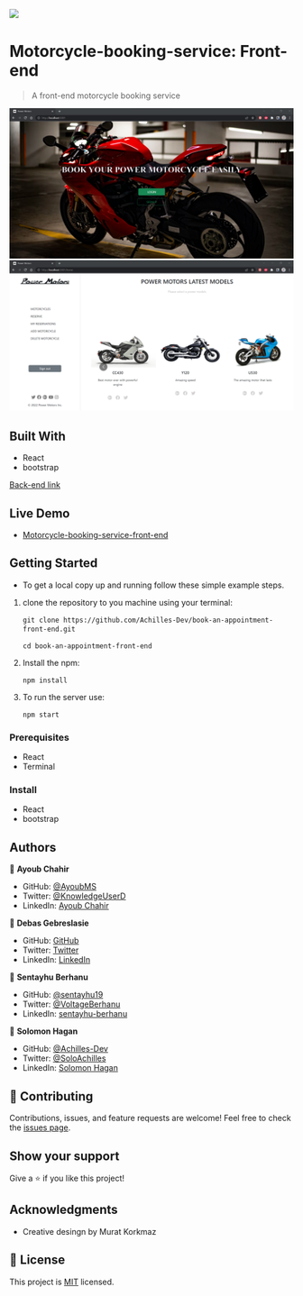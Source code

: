 ![](https://img.shields.io/badge/Microverse-blueviolet)

# Motorcycle-booking-service: Front-end

> A front-end motorcycle booking service

![ScreenShot](/public/Powermotor2.png)
![ScreenShot](/public/Powermotors1.png)


## Built With

- React
- bootstrap

 [Back-end link](https://github.com/Achilles-Dev/Book-an-appointment-back-end)
 ## Live Demo
 - [Motorcycle-booking-service-front-end](https://power-motorcycle.herokuapp.com/)


## Getting Started

* To get a local copy up and running follow these simple example steps.

1. clone the repository to you machine using your terminal:
   ```
   git clone https://github.com/Achilles-Dev/book-an-appointment-front-end.git
   ```
   ```
   cd book-an-appointment-front-end
   ```
2. Install the npm:
   ```
   npm install
   ```
4. To run the server use:
   ```
   npm start
   ```

### Prerequisites
- React
- Terminal

### Install
- React
- bootstrap

## Authors

👤 **Ayoub Chahir**

- GitHub: [@AyoubMS](https://github.com/AyoubMs)
- Twitter: [@KnowledgeUserD](https://twitter.com/KnowledgeUserD)
- LinkedIn: [Ayoub Chahir](https://www.linkedin.com/in/ayoub-chahir/) 

👤 **Debas Gebreslasie**

- GitHub: [GitHub](https://github.com/Debas-31)
- Twitter: [Twitter](https://twitter.com/DEBSH76956492)
- LinkedIn: [LinkedIn](https://www.linkedin.com/in/debas-gebrengus)

👤 **Sentayhu Berhanu** 

- GitHub: [@sentayhu19](https://github.com/sentayhu19) 
- Twitter: [@VoltageBerhanu](https://twitter.com/VoltageBerhanu) 
- LinkedIn: [sentayhu-berhanu](https://www.linkedin.com/in/sentayhu-berhanu-6376579a/) 

👤 **Solomon Hagan**

- GitHub: [@Achilles-Dev](https://github.com/Achilles-Dev/)
- Twitter: [@SoloAchilles](https://twitter.com/SoloAchilles/)
- LinkedIn: [Solomon Hagan](https://www.linkedin.com/in/solomon-hagan/) 
## 🤝 Contributing

Contributions, issues, and feature requests are welcome!
Feel free to check the [issues page](https://github.com/AyoubMs/book-an-appointment-front-end/issues).

## Show your support

Give a ⭐️ if you like this project!

## Acknowledgments

- Creative desingn by Murat Korkmaz 

## 📝 License

This project is [MIT](https://github.com/AyoubMs/book-an-appointment-front-end/blob/dev/MIT.md) licensed.
